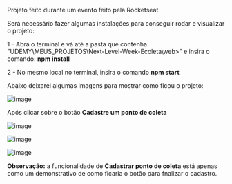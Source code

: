 Projeto feito durante um evento feito pela Rocketseat.

Será necessário fazer algumas instalações para conseguir rodar e visualizar o projeto:

1 - Abra o terminal e vá até a pasta que contenha "UDEMY\MEUS_PROJETOS\Next-Level-Week-Ecoleta\web>" e insira o comando: **npm install**

2 - No mesmo local no terminal, insira o comando **npm start**

Abaixo deixarei algumas imagens para mostrar como ficou o projeto:

![image](https://github.com/laizaguedes/Next-Level-Week-Ecoleta/assets/47676873/eec41741-b59f-4613-9212-2650a42f806b)

Após clicar sobre o botão **Cadastre um ponto de coleta**

![image](https://github.com/laizaguedes/Next-Level-Week-Ecoleta/assets/47676873/cc9ba639-3ac6-49a8-b4d0-707aca153400)

![image](https://github.com/laizaguedes/Next-Level-Week-Ecoleta/assets/47676873/59fd2590-3776-4ab0-8abe-a47a7a3dbb00)

![image](https://github.com/laizaguedes/Next-Level-Week-Ecoleta/assets/47676873/3f9cc978-eaff-4eca-bf22-2d3cce6240cb)

**Observação:** a funcionalidade de **Cadastrar ponto de coleta** está apenas como um demonstrativo de como ficaria o botão para fnalizar o cadastro.
